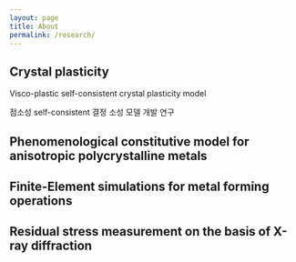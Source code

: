 ```yaml
---
layout: page
title: About
permalink: /research/
---
```

## Crystal plasticity

Visco-plastic self-consistent crystal plasticity model

점소성 self-consistent 결정 소성 모델 개발 연구


## Phenomenological constitutive model for anisotropic polycrystalline metals


## Finite-Element simulations for metal forming operations


## Residual stress measurement on the basis of X-ray diffraction
